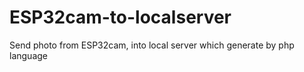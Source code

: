 # ESP32cam-to-localserver
Send photo from ESP32cam, into local server which generate by php language
